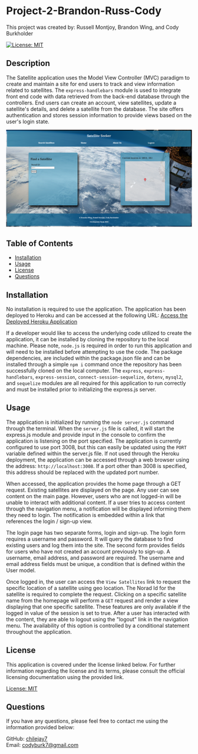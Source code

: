# Project-2-Brandon-Russ-Cody
This project was created by: Russell Montjoy, Brandon Wing, and Cody Burkholder

[![License: MIT](https://img.shields.io/badge/License-MIT-blue.svg)](https://opensource.org/licenses/MIT)

## Description

The Satellite application uses the Model View Controller (MVC) paradigm to create and maintain a site for end users to track and view information related to satellites.  The `express-handlebars` module is used to integrate front end code with data retrieved from the back-end database through the controllers.  End users can create an account, view satellites, update a satellite's details, and delete a satellite from the database.  The site offers authentication and stores session information to provide views based on the user's login state.

![Satellite Seeker](./public/assets/sat_seeker.png)

## Table of Contents 

- [Installation](#installation)  
- [Usage](#usage)  
- [License](#license)
- [Questions](#questions)  
      
    
## Installation

No installation is required to use the application.  The application has been deployed to Heroku and can be accessed at the following URL: [Access the Deployed Heroku Application]()

If a developer would like to access the underlying code utilized to create the application, it can be installed by cloning the repository to the local machine.  Please note, `node.js` is required in order to run this application and will need to be installed before attempting to use the code.  The package dependencies, are included within the package.json file and can be installed through a simple `npm i` command once the repository has been successfully cloned on the local computer.  The `express`, `express-handlebars`, `express-session`, `connect-session-sequelize`, `dotenv`, `mysql2`, and `sequelize` modules are all required for this application to run correctly and must be installed prior to initializing the express.js server.

## Usage

The application is initialized by running the `node server.js` command through the terminal.  When the `server.js` file is called, it will start the express.js module and provide input in the console to confirm the application is listening on the port specified.  The application is currently configured to use port 3008, but this can easily be updated using the `PORT` variable defined within the server.js file.  If not used through the Heroku deployment, the application can be accessed through a web browser using the address: `http://localhost:3008`.  If a port other than 3008 is specified, this address should be replaced with the updated port number.

When accessed, the application provides the home page through a GET request.  Existing satellites are displayed on the page.  Any user can see content on the main page.  However, users who are not logged-in will be unable to interact with additional content.  If a user tries to access content through the navigation menu, a notification will be displayed informing them they need to login.  The notification is embedded within a link that references the login / sign-up view. 

The login page has two separate forms, login and sign-up.  The login form requires a username and password.  It will query the database to find existing users and log them into the site.  The second form provides fields for users who have not created an account previously to sign-up.  A username, email address, and password are required.  The username and email address fields must be unique, a condition that is defined within the User model.

Once logged in, the user can access the `View Satellites` link to request the specific location of a satellite using geo location.  The Norad Id for the satellite is required to complete the request.  Clicking on a specific satellite name from the homepage will perform a `GET` request and render a view displaying that one specific satellite. These features are only available if the logged in value of the session is set to true.  After a user has interacted with  the content, they are able to logout using the "logout" link in the navigation menu.  The availability of this option is controlled by a conditional statement throughout the application.

## License

This application is covered under the license linked below.  For further information regarding the license and its terms, please consult the official licensing documentation using the provided link.

[License: MIT](https://opensource.org/licenses/MIT)

## Questions

If you have any questions, please feel free to contact me using the information provided below:  
  
GitHub: [chilejay7](https://github.com/chilejay7?tab=repositories)  
Email: codyburk7@gmail.com

